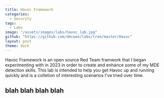 ```yaml
---
title: Havoc Framework
categories:
  - Security
tags:
  - Labs
image: "/assets/images/labs/havoc_lab.jpg"
github: "https://github.com/dmcwee/labs/tree/master/Havoc"
layout: post
theme: dark
---
```

Havoc Framework is an open source Red Team framwork that I began experimenting with in 2023 in order to create and enhance some of my MDE detection skills. This lab is intended to help you get Havoc up and running quickly and is a colletion of interesting scenarios I've tried over time.
<!--more-->

## blah blah blah blah